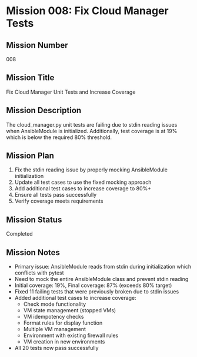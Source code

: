 # Mission 008: Fix Cloud Manager Tests

## Mission Number
008

## Mission Title
Fix Cloud Manager Unit Tests and Increase Coverage

## Mission Description
The cloud_manager.py unit tests are failing due to stdin reading issues when AnsibleModule is initialized. Additionally, test coverage is at 19% which is below the required 80% threshold.

## Mission Plan
1. Fix the stdin reading issue by properly mocking AnsibleModule initialization
2. Update all test cases to use the fixed mocking approach
3. Add additional test cases to increase coverage to 80%+
4. Ensure all tests pass successfully
5. Verify coverage meets requirements

## Mission Status
Completed

## Mission Notes
- Primary issue: AnsibleModule reads from stdin during initialization which conflicts with pytest
- Need to mock the entire AnsibleModule class and prevent stdin reading
- Initial coverage: 19%, Final coverage: 87% (exceeds 80% target)
- Fixed 11 failing tests that were previously broken due to stdin issues
- Added additional test cases to increase coverage:
  - Check mode functionality
  - VM state management (stopped VMs)
  - VM idempotency checks
  - Format rules for display function
  - Multiple VM management
  - Environment with existing firewall rules
  - VM creation in new environments
- All 20 tests now pass successfully
